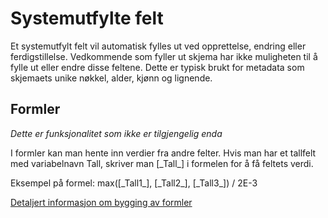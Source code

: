 # Systemutfylte felt

Et systemutfylt felt vil automatisk fylles ut ved opprettelse, endring eller ferdigstillelse.
Vedkommende som fyller ut skjema har ikke muligheten til å fylle ut eller endre disse feltene. 
Dette er typisk brukt for metadata som skjemaets unike nøkkel, alder, kjønn og lignende.

## Formler

*Dette er funksjonalitet som ikke er tilgjengelig enda*

I formler kan man hente inn verdier fra andre felter. Hvis man har et tallfelt med variabelnavn Tall, skriver man \[\_Tall\_\] i formelen for å få feltets verdi.

Eksempel på formel: max(\[\_Tall1\_\], \[\_Tall2\_\], \[\_Tall3\_\]) / 2E-3

<a href="https://github.com/pieterderycke/Jace/wiki" target="_blank">Detaljert informasjon om bygging av formler</a>
